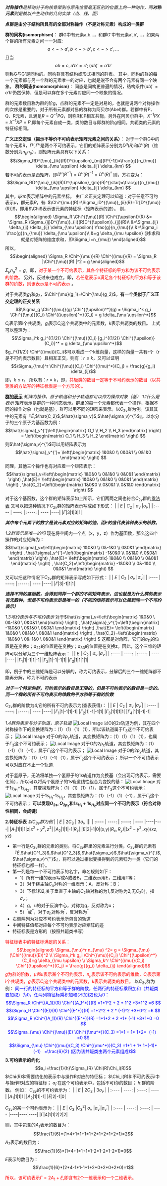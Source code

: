 _**对称操作**是移动分子的核骨架到与原先位置毫无区别的位置上的一种动作，而**对称元素**则是赖以产生动作的几何实体（点、线、面）_

__点群是由分子结构所具有的全部对称操作（不是对称元素）构成的一类群__

**群的同构(isomorphism)**：
群G中有元素a,b...，和群G'中有元素a',b',...，如果两个群的所有元素之间一一对应:
$$a<->a',b<->b',c<->c',...$$
且当$$ab=c,a'b'=c';(ab)'=a'b'$$
则称G与G'是同构的。同构群具有结构或形式相同的群表。
其中，同构的群的每一个元素都与另一个群的元素唯一的对应，也就是说不会有两个元素有同一个映象。
**群的同态(homomorphism)**：
同态是同构更普遍的情况，结构条件$(ab)'=a'b'$仍然保持，但是可以存在多个元素对应同一个映象的情况。

群的元素数目称为群的阶g，点群的元素不一定是对易的，也就是说两个对称操作的次序是重要的，对于所有元素都对易的群称为阿贝尔(Abel)群。若群中有P、Q、R元素，且满足$R=Q^{-1}PQ$，则称R和P相互共轭，另外在阿贝尔群中，$X^{-1}PX=X^{-1}XP=P$,即每个元素自成一类，类的数目与即群的阶g相同。共轭类的元素的特征标相同。

**广义正交定理（揭示不等价不可约表示矩阵元素之间的关系）**：
对于一个群G中的每个元素R，$\Gamma{^\mu}$,$\Gamma{^\upsilon}$是两个不可约表示，它们的矩阵表示分别为$D^{\mu}(R)$和$D^{\upsilon}(R)$（维数分别为$n_{\mu}$$n_{\upsilon}$），则矩阵元素具有以下关系：
$$\Sigma_RD^{\mu}_{ik}(R)D^{\upsilon}_{mj}(R^{-1})=\frac{g}{n_{\mu}} \delta_{\mu \upsilon} \delta_{ij} \delta_{km} $$
若不可约表示是酉矩阵，即$D^{\upsilon}(R^{-1})=D^{\upsilon}(R)^{-1}=D^{\upsilon}(R)^{\dagger}$
则，方程变为：
$$\Sigma_RD^{\mu}_{ik}(R)D^{\upsilon}_{jm}(R)^{\star}=\frac{g}{n_{\mu}} \delta_{\mu \upsilon} \delta_{ij} \delta_{km} $$
其中，$ijkm$表示矩阵中的元素坐标。
由广义正交定理可以知道：对于任意不可约表示$\mu$，群元素$R$，有:  $\Chi^{\mu}(R)=\Sigma_iD^{(\mu)}_{ii}(R)=Tr[D^{(\mu)}(R)]$，即用$\Chi$表示该元素的特征标（矩阵表示的迹）。
则，
$$\begin{aligned}
\Sigma_R \Chi^{(\mu)}(R) \Chi^{(\upsilon)}(R) &= \Sigma_R \Sigma_{ij}D^{(\mu)}_{ii}(R)D^{(\upsilon)}_{jj}(R)\\
&=\Sigma_{ij} \delta_{ij} \delta_{ij} \delta_{\mu \upsilon} \frac{g}{n_{\mu}}\\
&=\Sigma_i \frac{g}{n_{\mu}} \delta_{\mu \upsilon}\\
&=g \delta_{\mu \upsilon} (对i求和就是对矩阵的维度求和，即\Sigma_i=n_{\mu})
\end{aligned}$$
所以，
$$\begin{aligned}
\Sigma_R \Chi^{(\mu)}(R) \Chi^{(\mu)}(R) = \Sigma_R |\Chi^{(\mu)}(R) |^2 = g
\end{aligned}$$
$\Sigma_{\mu} n_{\mu}^2=g$。即，<font color=red>对于某一个不可约表示，其各个特征标的平方和为该不可约表示的阶数。</font>
另外，反过来也成立。即，<font color=red>若任意表示$\upsilon$满足各个特征标的平方和等于该群的阶数，则该表示是不可约表示 </font>。

对于共轭类$g_1$和$g_2$，$\Chi^{\mu}(g_1)=\Chi^{\mu}(g_2)$，**有一个类似于广义正交定理的正交关系**
$$\Sigma_g \Chi^{(\mu)}(g) \Chi^{(\upsilon)^*}(g) = \Sigma_i^k g_i \Chi^{(\mu)}(C_i) \Chi^{(\upsilon)^*}(C_i) = g \delta_{\mu \upsilon^*}$$
$C_i$表示第i个共轭类，$g_i$表示$C_i$这个共轭类中的元素数，$k$表示共轭类的数目。
上式可以整理为：
$$\Sigma_i^k g_i^{(1/2)} \Chi^{(\mu)}(C_i) [g_i^{(1/2)} \Chi^{(\upsilon)}(C_i)]^* = g \delta_{\mu \upsilon^*}$$
$g_i^{(1/2)} \Chi^{(\mu)}(C_i)$可以看成一个k维向量，这样的向量一共有r个（r是不可约表示数目）且相互正交，则有：$r \leqslant k$，又可以证明
$$\Sigma_{\mu}^r \Chi^{(\mu)}(C_i) \Chi^{(\mu)^*}(C_j) = \frac{g}{g_i} \delta_{ij}$$即，$k \leqslant r$。
所以有：$r = k$，即，<font color=red>共轭类的数目一定等于不可约表示的数目（以共轭类的方法写的特征标表是一个方形的）。</font>


**[群的表示](https://www.bilibili.com/video/BV1aX4y1P7kw/?spm_id_from=333.1007.top_right_bar_window_history.content.click&vd_source=3d493d380784c06576a07f04c8c83ec2)**
_矩阵为操作，原子轨道和分子轨道都可以作为操作对象（基）_
_1.1什么是表示_
矩阵表示是群的一种同态表示。群里的每一个元素都代表一个操作，根据不同的操作对象（也就是基），群可以用不同的矩阵来表示。以$C_{2v}$群为例。该其其中的元素有『$\hat{E}$,$\hat{C_2}$,$\hat{\sigma_v}$,$\hat{\sigma_v}^{'}$』。以水分子的三个原子为基函数为例：
$$\hat{\sigma}_v^{'}\left(\begin{matrix}
   O_1 \\
   H_2 \\
   H_3 
  \end{matrix}
  \right) = 
 \left(\begin{matrix}
   O_1 \\
   H_3 \\
   H_2 
  \end{matrix}
  \right)  $$
则$\hat{\sigma_v}^{'}$可以用矩阵表示为
$$\hat{\sigma}_v^{'}= 
 \left(\begin{matrix}
   1&0&0 \\
   0&0&1 \\
   0&1&0 
  \end{matrix}
  \right)  $$
同理，其他三个操作也有对应着一个矩阵表示：
$$\hat{\sigma}_v=\left(\begin{matrix}
   1&0&0 \\
   0&1&0 \\
   0&0&1 
  \end{matrix}
  \right) ,\hat{E}=
 \left(\begin{matrix}
   1&0&0 \\
   0&1&0 \\
   0&0&1
  \end{matrix}
  \right) , \hat{C_2}=\left(\begin{matrix}
   1&0&0 \\
   0&0&1 \\
   0&1&0
  \end{matrix}
  \right)   $$
对于这个基函数，这个群的矩阵表示如上所示，它们两两之间也符合$C_{2v}$群的[乘法表](https://zh.webqc.org/symmetrypointgroup-c2v.html)
又可以把这种情况下$C_{2v}$群的矩阵表示写成如下形式：
|  | $E$ | $C_2$ | $\sigma_v$ |$\sigma_v^{'}$|
| :---- | ----: | :----: | ---- |----|
|$\Gamma$|3|1|3|1|

__*其中每个元素下的数字是该元素对应的矩阵的迹。而E的值代表该种表示的阶数。*__


_1.2群表示是唯一的吗_
现在将空间内一个点（x，y，z）作为基函数，那么这四个操作的对应矩阵为：
$$\hat{\sigma}_v=\left(\begin{matrix}
   1&0&0 \\
   0&-1&0 \\
   0&0&1 
  \end{matrix}
  \right) ,
  \hat{\sigma}_v^{'}=\left(\begin{matrix}
   -1&0&0 \\
   0&1&0 \\
   0&0&1 
  \end{matrix}
  \right) ,\hat{E}=
 \left(\begin{matrix}
   1&0&0 \\
   0&1&0 \\
   0&0&1
  \end{matrix}
  \right) , \hat{C_2}=\left(\begin{matrix}
   -1&0&0 \\
   0&-1&0 \\
   0&0&1
  \end{matrix}
  \right)   $$
又可以把这种情况下$C_{2v}$群的矩阵表示写成如下形式：
|  | $E$ | $C_2$ | $\sigma_v$ |$\sigma_v^{'}$|
| :---- | ----: | :----: | ---- |----|
|$\Gamma$|3|-1|1|1|

__*选择不同的基函数，会得到同样一个群的不同矩阵表示，这也就是为什么群的表示有无数种，但是不可约表示却是唯一的（不同的矩阵表示可以化简到同一个不可约表示）*__


_1.3可约表示与不可约表示_
对于$\hat{\sigma}_v=\left(\begin{matrix}
   1&0&0 \\
   0&-1&0 \\
   0&0&1 
  \end{matrix}
  \right) ,
  \hat{\sigma}_v^{'}=\left(\begin{matrix}
   -1&0&0 \\
   0&1&0 \\
   0&0&1 
  \end{matrix}
  \right) ,\hat{E}=
 \left(\begin{matrix}
   1&0&0 \\
   0&1&0 \\
   0&0&1
  \end{matrix}
  \right) , \hat{C_2}=\left(\begin{matrix}
   -1&0&0 \\
   0&-1&0 \\
   0&0&1
  \end{matrix}
  \right)   $
这都是对角阵，它们的$a_{11}$的位置是在变换x；$a_{22}$的位置是在变换y；$a_{33}$的位置是在变换z。因此，这个三维的矩阵可以分解为三个一维矩阵表示：
|  | $E$ | $C_2$ | $\sigma_v$ |$\sigma_v^{'}$|
| :---- | ----: | :----: | ---- |----|
|$\Gamma_1$|1|-1|1|-1|
|$\Gamma_2$|1|-1|-1|1|
|$\Gamma_3$|1|1|1|1|

即，例子中的三维矩阵是可以分解的，称为可约表示，分解后的三个一维矩阵都不能再分解，称为不可约表示

__*对于一个特定的群，可约表示的数目是无限的，但是不可约表示的数目是一定的。而一个群的所有不可约表示的维数的平方和等于群的阶数*__

$C_{2v}$群的阶数为4,它的所有不可约表示为(查表获得)：
|  | $E$ | $C_2$ | $\sigma_v$ |$\sigma_v^{'}$|
| :---- | ----: | :----: | ---- |----|
|$\Gamma_1$|1|-1|1|-1|
|$\Gamma_2$|1|-1|-1|1|
|$\Gamma_3$|1|1|1|1|
|$\Gamma_4$|1|1|-1|-1|

_1.4群的表示与分子轨道，原子轨道_
![Local Image](./picture/1.png)
以O的2$s$轨道为例，其在四个对称操作下的变换矩阵为：（1）（1）（1）（1），所以该轨道属于$\Gamma_3$这个不可约表示；
![Local Image](./picture/4.png)
对于O的2$p_z$轨道，其变换矩阵为：（1）（1）（1）（1），也属于$\Gamma_3$这个不可约表示；
![Local Image](./picture/2.png)
对于O的2$p_x$轨道，其变换矩阵为：（1）（-1）（1）（-1），属于$\Gamma_1$这个不可约表示；
![Local Image](./picture/3.png)
对于O的2$p_y$轨道，其变换矩阵为：（1）（-1）（-1）（1），属于$\Gamma_2$这个不可约表示；
所以一个不可约表示可以对应在不止一个轨道.

对于氢原子，无法将单独一个氢原子的1$s$轨道作为变换基（会出现可约表示，需要化简），所以可以将两个氢原子的1$s$轨道线性组合为变换的基：
![Local Image](./picture/5.png)
对于1$s_{H_1}$+1$s_{H_2}$，其变换矩阵为：（1）（1）（1）（1），属于$\Gamma_3$这个不可约表示；
![Local Image](./picture/6.png)
对于1$s_{H_1}$-1$s_{H_2}$，其变换矩阵为：（1）（-1）（1）（-1），属于$\Gamma_1$这个不可约表示；
**可以发现$O_{2s},O_{2p_z}$和$1s_{H_1}+1s_{H_2}$对应同一个不可约表示（符合对称性相同，会成键）**

**2.特征标表**
_以$C_{3v}$群为例_
|  | $E$ | 2$C_3$ | 3$\sigma_v$ |||
| :---- | ----: | :----: | ---- |----|----|
|$A_1$|1|1|1|z|$x^2+y^2,z^2$|
|$A_2$|1|1|-1|$R_z$|
|$E$|2|-1|0|(x,y)($R_x,R_y$)|($x^2-y^2,xy$)($xz,yz$)

- 第一行是$C_{3v}$群的元素的类别。将$C_{3v}$群里的元素进行分类，$C_{3v}$群的元素有『$\hat{E}$,$\hat{C^1_3}$,$\hat{C^2_3}$,$\hat{\sigma_v}$,$\hat{\sigma_v}^{'}$,$\hat{\sigma_v}^{''}$』，将可以通过相似变换得到的元素归为一类（它们的特征标也都一样）。
- 第一列是每一个不可约表示的名字，命名规则如下：
    - 1）所有一维的表示写成A或者B，二维表示用E，三维用T等；
    - 2）对于绕主轴$C_n$对称的一维表示：A，反对称：B；
    - 3）下标1和2,关于垂直于主轴的$C_2$轴对称的为1,反对称为2,无$C_2$时，指$\sigma_v$；
    - 4）g，u的对于反演中心，对称为g，反对称为u；
    - 5）$^{'}$或$^{''}$，对于$\sigma_h$对称为$^{'}$，反对称为$^{''}$
- 右侧两列为对应不可约表示所包含的轨道
- 中间特征值都对应每个不可约表示对应矩阵的迹
- 特征标表是方形的（按照共轭类书写）

<font color=red>特征标表中的特征标满足的关系：
$$\begin{aligned}
\Sigma_{\mu}^r n_{\mu} ^2= g = \Sigma_{\mu}(\Chi^{(\mu)}(E))^2 \\
\Sigma_i^k g_i \Chi^{(\mu)}(C_i) \Chi^{(\upsilon)^*}(C_i)=g \delta_{\mu \upsilon} \\
\Sigma_k^r \Chi^{(\mu)}(C_i) \Chi^{(\upsilon)^*}(C_j) = \frac{g}{g_i} \delta_{ij} 
\end{aligned}$$
$g$为群的阶数，$\mu 和\upsilon$表示某个不可约表示，$n_{\mu}$表示该不可约表示的维数，$C_i$表示第i个共轭类，$g_i$表示$C_i$这个共轭类中的元素数，$k$表示共轭类的数目。
</font>
以$C_{3v}$群为例：
<font color=blue>同一行的特征标的平方和等于群的阶数，任两行的特征标乘积加和（共轭类要加权）为0，任两列特征标乘积加和(不加权)也为0：
$$\Sigma_R \Chi^{(A_1)}(R) \Chi^{(A_1^*)}(R) =1*1^2 + 2 * 1^2 +3*1^2 =6 $$
$$\Sigma_R \Chi^{(E)}(R) \Chi^{(E^*)}(R) =1*2^2 + 2 * (-1)^2 +3*0^2 =6 $$
$$\Sigma_R \Chi^{(A_1)}(R) \Chi^{(E^*)}(R) =1*1*2 + 2 *1* (-1) +3*1*0 =0 $$
$$\Sigma_{\mu} \Chi^{(\mu)}(E) \Chi^{(\mu^*)}(C_3) =1*1 +  1* 1+2*（-1） =0 $$
$$\Sigma_{\mu} \Chi^{(\mu)}(C_3) \Chi^{(\mu^*)}(C_3) =1*1 +  1* 1+(-1)*（-1） =\frac{6}{2} (因为该共轭类由两个元素组成)$$
</font>
**3.可约表示的约化**
$$a_i=\frac{1}{h}\Sigma_{R} \Chi(R)\Chi_i(R)$$
$\Chi(R)$:需要约化的表示中与操作R对应的特征标；
$\Chi_i(R)$:不可约表示i中与操作R对应的特征标；
$a_i$:在这个可约表示中，包括不可约i的数目；
$h$:群的阶数。
例如：
$C_{3v}$的不可约表示为：
|  | $E$ | 2$C_3$ | 3$\sigma_v$ |
| :---- | ----: | :----: | ---- |
|$A_1$|1|1|1|
|$A_2$|1|1|-1|
|$E$|2|-1|0|

$C_{3v}$的某一个可约表示为：
|  | $E$ | $C_3$ |$C_3^2$| $\sigma_v$ |$\sigma_v^{'}$|$\sigma_v^{''}$|
| :---- | ----: | :----: | ---- |----|----|----|
|$\Gamma$|4|1|1|2|2|2|

则，其中包含的$A_1$表示的数目为：
$$\frac{1}{6}*(1*4+1*1+1*1+2*1+2*1+2*1)=2$$
$A_2$表示的数目为：
$$\frac{1}{6}*(1*4+1*1+1*1-2*1-2*1-2*1)=0$$
$E$表示的数目为：
$$\frac{1}{6}*(2*4-1*1-1*1+2*0+2*0+2*0)=1$$

<font color=Red>所以，该可约表示$\Gamma=2A_1+E$,即含有2个一维表示和一个二维表示。</font>

